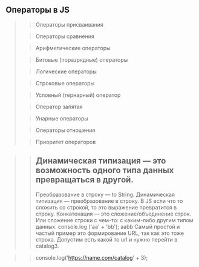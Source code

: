 
## Операторы в JS

>> Операторы присваивания
> 
>> Операторы сравнения
> 
>> Арифметические операторы
> 
>> Битовые (поразрядные) операторы
> 
>> Логические операторы
> 
>> Строковые операторы
> 
>> Условный (тернарный) оператор
> 
>> Оператор запятая
> 
>> Унарные операторы
> 
>> Операторы отношения
> 
>> Приоритет операторов
> 

>>## Динамическая типизация — это возможность одного типа данных превращаться в другой.
>>Преобразование в строку — to String. Динамическая типизация — преобразование в строку. В JS если что то сложить со строкой, то это выражение превратится в строку. Конкатенация — это сложение/объединение строк. Или сложение строки с чем-то: с каким-либо другим типом данных.
>>console.log ('aa' + 'bb');
>>aabb
Самый простой и частый пример это формирование URL, так как это тоже строка. Допустим есть какой то url и нужно перейти в catalog3.

>> console.log('https://name.com/catalog' + 3);
